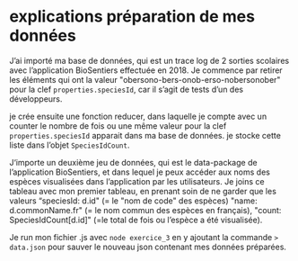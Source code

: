 # explications préparation de mes données


J’ai importé ma base de données, qui est un trace log de 2 sorties scolaires avec l’application BioSentiers effectuée en 2018. 
Je commence par retirer les éléments qui ont la valeur "obersono-bers-onob-erso-nobersonober" pour la clef ```properties.speciesId```, car il s’agit de tests d’un des développeurs. 

je crée ensuite une fonction reducer, dans laquelle je compte avec un counter le nombre de fois ou une même valeur pour la clef ```properties.speciesId``` apparait dans ma base de données. 
je stocke cette liste dans l’objet ```SpeciesIdCount```. 

J‘importe un deuxième jeu de données, qui est le data-package de l’application BioSentiers, et dans lequel je peux accéder aux noms des espèces visualisées dans l’application par les utilisateurs. 
Je joins ce tableau avec mon premier tableau, en prenant soin de ne garder que les valeurs “speciesId: d.id" (= le "nom de code" des espèces) "name: d.commonName.fr" (= le nom commun des espèces en français), "count: SpeciesIdCount[d.id]" (=le total de fois ou l’espèce a été visualisée).

Je run mon fichier .js avec ```node exercice_3``` en y ajoutant la commande ```> data.json```  pour sauver le nouveau json contenant mes données préparées.  